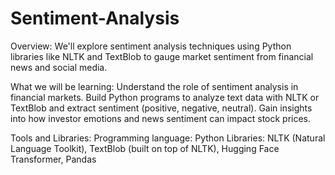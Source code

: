 # Sentiment-Analysis

Overview: 
We'll explore sentiment analysis techniques using Python libraries like NLTK and TextBlob to gauge market sentiment from financial news and social media.

What we will be learning: 
Understand the role of sentiment analysis in financial markets.
Build Python programs to analyze text data with NLTK or TextBlob and extract sentiment (positive, negative, neutral).
Gain insights into how investor emotions and news sentiment can impact stock prices.

Tools and Libraries: 
Programming language: Python
Libraries: NLTK (Natural Language Toolkit), TextBlob (built on top of NLTK), Hugging Face Transformer, Pandas
